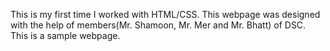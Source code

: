 This is my first time I worked with HTML/CSS.
This webpage was designed with the help of members(Mr. Shamoon, Mr. Mer and Mr. Bhatt) of DSC.
This is a sample webpage.
